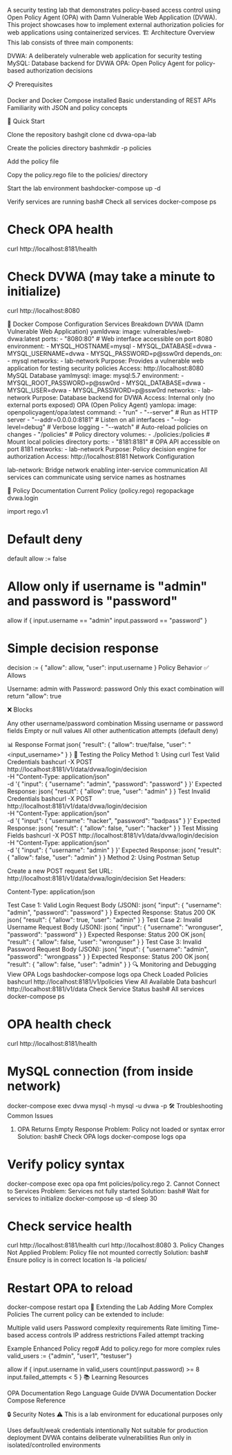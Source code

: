 A security testing lab that demonstrates policy-based access control using Open Policy Agent (OPA) with Damn Vulnerable Web Application (DVWA). This project showcases how to implement external authorization policies for web applications using containerized services.
🏗️ Architecture Overview
This lab consists of three main components:

DVWA: A deliberately vulnerable web application for security testing
MySQL: Database backend for DVWA
OPA: Open Policy Agent for policy-based authorization decisions

📋 Prerequisites

Docker and Docker Compose installed
Basic understanding of REST APIs
Familiarity with JSON and policy concepts

🚀 Quick Start

Clone the repository
bashgit clone <your-repo-url>
cd dvwa-opa-lab

Create the policies directory
bashmkdir -p policies

Add the policy file

Copy the policy.rego file to the policies/ directory


Start the lab environment
bashdocker-compose up -d

Verify services are running
bash# Check all services
docker-compose ps

# Check OPA health
curl http://localhost:8181/health

# Check DVWA (may take a minute to initialize)
curl http://localhost:8080


🐳 Docker Compose Configuration
Services Breakdown
DVWA (Damn Vulnerable Web Application)
yamldvwa:
  image: vulnerables/web-dvwa:latest
  ports:
    - "8080:80"  # Web interface accessible on port 8080
  environment:
    - MYSQL_HOSTNAME=mysql
    - MYSQL_DATABASE=dvwa
    - MYSQL_USERNAME=dvwa
    - MYSQL_PASSWORD=p@ssw0rd
  depends_on:
    - mysql
  networks:
    - lab-network
Purpose: Provides a vulnerable web application for testing security policies
Access: http://localhost:8080
MySQL Database
yamlmysql:
  image: mysql:5.7
  environment:
    - MYSQL_ROOT_PASSWORD=p@ssw0rd
    - MYSQL_DATABASE=dvwa
    - MYSQL_USER=dvwa
    - MYSQL_PASSWORD=p@ssw0rd
  networks:
    - lab-network
Purpose: Database backend for DVWA
Access: Internal only (no external ports exposed)
OPA (Open Policy Agent)
yamlopa:
  image: openpolicyagent/opa:latest
  command:
    - "run"
    - "--server"              # Run as HTTP server
    - "--addr=0.0.0.0:8181"  # Listen on all interfaces
    - "--log-level=debug"    # Verbose logging
    - "--watch"              # Auto-reload policies on changes
    - "/policies"            # Policy directory
  volumes:
    - ./policies:/policies   # Mount local policies directory
  ports:
    - "8181:8181"           # OPA API accessible on port 8181
  networks:
    - lab-network
Purpose: Policy decision engine for authorization
Access: http://localhost:8181
Network Configuration

lab-network: Bridge network enabling inter-service communication
All services can communicate using service names as hostnames

📜 Policy Documentation
Current Policy (policy.rego)
regopackage dvwa.login

import rego.v1

# Default deny
default allow := false

# Allow only if username is "admin" and password is "password"
allow if {
    input.username == "admin"
    input.password == "password"
}

# Simple decision response
decision := {
    "allow": allow,
    "user": input.username
}
Policy Behavior
✅ Allows

Username: admin with Password: password
Only this exact combination will return "allow": true

❌ Blocks

Any other username/password combination
Missing username or password fields
Empty or null values
All other authentication attempts (default deny)

📊 Response Format
json{
  "result": {
    "allow": true/false,
    "user": "<input_username>"
  }
}
🧪 Testing the Policy
Method 1: Using curl
Test Valid Credentials
bashcurl -X POST http://localhost:8181/v1/data/dvwa/login/decision \
  -H "Content-Type: application/json" \
  -d '{
    "input": {
      "username": "admin",
      "password": "password"
    }
  }'
Expected Response:
json{
  "result": {
    "allow": true,
    "user": "admin"
  }
}
Test Invalid Credentials
bashcurl -X POST http://localhost:8181/v1/data/dvwa/login/decision \
  -H "Content-Type: application/json" \
  -d '{
    "input": {
      "username": "hacker",
      "password": "badpass"
    }
  }'
Expected Response:
json{
  "result": {
    "allow": false,
    "user": "hacker"
  }
}
Test Missing Fields
bashcurl -X POST http://localhost:8181/v1/data/dvwa/login/decision \
  -H "Content-Type: application/json" \
  -d '{
    "input": {
      "username": "admin"
    }
  }'
Expected Response:
json{
  "result": {
    "allow": false,
    "user": "admin"
  }
}
Method 2: Using Postman
Setup

Create a new POST request
Set URL: http://localhost:8181/v1/data/dvwa/login/decision
Set Headers:

Content-Type: application/json



Test Case 1: Valid Login
Request Body (JSON):
json{
  "input": {
    "username": "admin",
    "password": "password"
  }
}
Expected Response: Status 200 OK
json{
  "result": {
    "allow": true,
    "user": "admin"
  }
}
Test Case 2: Invalid Username
Request Body (JSON):
json{
  "input": {
    "username": "wronguser",
    "password": "password"
  }
}
Expected Response: Status 200 OK
json{
  "result": {
    "allow": false,
    "user": "wronguser"
  }
}
Test Case 3: Invalid Password
Request Body (JSON):
json{
  "input": {
    "username": "admin",
    "password": "wrongpass"
  }
}
Expected Response: Status 200 OK
json{
  "result": {
    "allow": false,
    "user": "admin"
  }
}
🔍 Monitoring and Debugging
View OPA Logs
bashdocker-compose logs opa
Check Loaded Policies
bashcurl http://localhost:8181/v1/policies
View All Available Data
bashcurl http://localhost:8181/v1/data
Check Service Status
bash# All services
docker-compose ps

# OPA health check
curl http://localhost:8181/health

# MySQL connection (from inside network)
docker-compose exec dvwa mysql -h mysql -u dvwa -p
🛠️ Troubleshooting
Common Issues
1. OPA Returns Empty Response
Problem: Policy not loaded or syntax error
Solution:
bash# Check OPA logs
docker-compose logs opa

# Verify policy syntax
docker-compose exec opa opa fmt policies/policy.rego
2. Cannot Connect to Services
Problem: Services not fully started
Solution:
bash# Wait for services to initialize
docker-compose up -d
sleep 30

# Check service health
curl http://localhost:8181/health
curl http://localhost:8080
3. Policy Changes Not Applied
Problem: Policy file not mounted correctly
Solution:
bash# Ensure policy is in correct location
ls -la policies/

# Restart OPA to reload
docker-compose restart opa
🔧 Extending the Lab
Adding More Complex Policies
The current policy can be extended to include:

Multiple valid users
Password complexity requirements
Rate limiting
Time-based access controls
IP address restrictions
Failed attempt tracking

Example Enhanced Policy
rego# Add to policy.rego for more complex rules
valid_users := {"admin", "user1", "testuser"}

allow if {
    input.username in valid_users
    count(input.password) >= 8
    input.failed_attempts < 5
}
📚 Learning Resources

OPA Documentation
Rego Language Guide
DVWA Documentation
Docker Compose Reference

🔒 Security Notes
⚠️ This is a lab environment for educational purposes only

Uses default/weak credentials intentionally
Not suitable for production deployment
DVWA contains deliberate vulnerabilities
Run only in isolated/controlled environments
